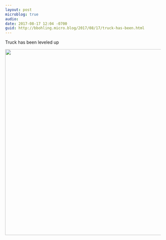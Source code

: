 ```yaml
---
layout: post
microblog: true
audio: 
date: 2017-08-17 12:04 -0700
guid: http://bbohling.micro.blog/2017/08/17/truck-has-been.html
---
```

Truck has been leveled up

<img src="http://bbohling.micro.blog/uploads/2017/3eb454bb0b.jpg" width="600" height="600" />
